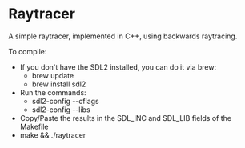 # Raytracer

A simple raytracer, implemented in C++, using backwards raytracing.

To compile:
- If you don't have the SDL2 installed, you can do it via brew:
	- brew update
	- brew install sdl2
- Run the commands: 
	- sdl2-config --cflags
	- sdl2-config --libs
- Copy/Paste the results in the SDL_INC and SDL_LIB fields of the Makefile
- make && ./raytracer

